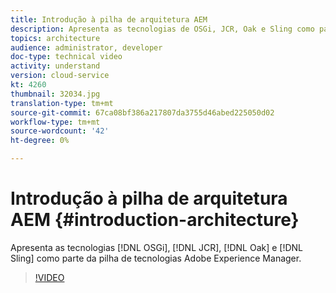 ```yaml
---
title: Introdução à pilha de arquitetura AEM
description: Apresenta as tecnologias de OSGi, JCR, Oak e Sling como parte da pilha de tecnologia Adobe Experience Manager.
topics: architecture
audience: administrator, developer
doc-type: technical video
activity: understand
version: cloud-service
kt: 4260
thumbnail: 32034.jpg
translation-type: tm+mt
source-git-commit: 67ca08bf386a217807da3755d46abed225050d02
workflow-type: tm+mt
source-wordcount: '42'
ht-degree: 0%

---
```



# Introdução à pilha de arquitetura AEM {#introduction-architecture}

Apresenta as tecnologias [!DNL OSGi], [!DNL JCR], [!DNL Oak] e [!DNL Sling] como parte da pilha de tecnologias Adobe Experience Manager.

>[!VIDEO](https://video.tv.adobe.com/v/32034/?quality=12&learn=on)